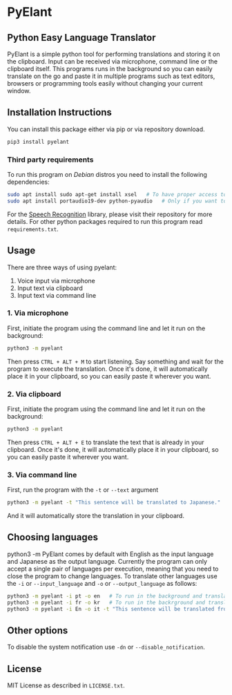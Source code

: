 # PyElant
## Python Easy Language Translator

PyElant is a simple python tool for performing translations and storing it on the clipboard.
Input can be received via microphone, command line or the clipboard itself. 
This programs runs in the background so you can easily translate on the go and paste it in multiple programs such as text editors, browsers or programming tools easily without changing your current window.

## Installation Instructions
You can install this package either via pip or via repository download. 

```sh
pip3 install pyelant
```

### Third party requirements

To run this program on _Debian_ distros you need to install the following dependencies:

```sh
sudo apt install sudo apt-get install xsel   # To have proper access to the clipboard
sudo apt install portaudio19-dev python-pyaudio   # Only if you want to use the microphone input
```
For the [Speech Recognition](https://github.com/Uberi/speech_recognition) library, please visit their repository for more details.
For other python packages required to run this program read `requirements.txt`.

## Usage

There are three ways of using pyelant:
1. Voice input via microphone
2. Input text via clipboard
3. Input text via command line

### 1. Via microphone
First, initiate the program using the command line and let it run on the background:
```sh
python3 -m pyelant 
```
Then press `CTRL + ALT + M` to start listening. Say something and wait for the program to execute the translation.
Once it's done, it will automatically place it in your clipboard, so you can easily paste it wherever you want.

### 2. Via clipboard
First, initiate the program using the command line and let it run on the background:
```sh
python3 -m pyelant 
```
Then press `CTRL + ALT + E` to translate the text that is already in your clipboard. 
Once it's done, it will automatically place it in your clipboard, so you can easily paste it wherever you want.

### 3. Via command line
First, run the program with the `-t` or `--text` argument
```sh
python3 -m pyelant -t "This sentence will be translated to Japanese."
```
And it will automatically store the translation in your clipboard.

## Choosing languages
python3 -m PyElant comes by default with English as the input language and Japanese as the output language.
Currently the program can only accept a single pair of languages per execution, meaning that you need to close the program to change languages.
To translate other languages use the `-i` or `--input_language` and `-o` or `--output_language` as follows:
```sh
python3 -m pyelant -i pt -o en   # To run in the background and translate from Portuguese to English
python3 -m pyelant -i fr -o kr   # To run in the backrground and translate from French to Korean
python3 -m pyelant -i En -o it -t "This sentence will be translated from English to Italian."
```
## Other options
To disable the system notification use `-dn` or `--disable_notification`.

## License
MIT License as described in `LICENSE.txt`.
